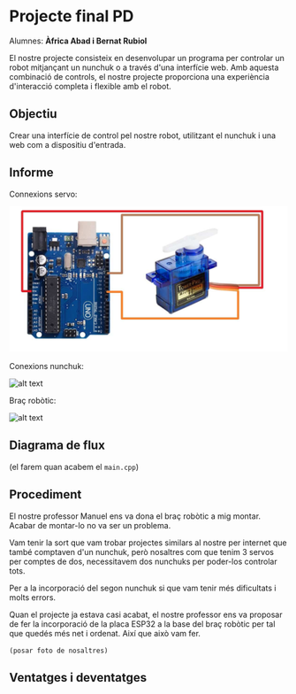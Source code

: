 # Projecte final PD
Alumnes: **Àfrica Abad i Bernat Rubiol**

El nostre projecte consisteix en desenvolupar un programa per controlar un robot mitjançant un nunchuk o a través d'una interfície web. Amb aquesta combinació de controls, el nostre projecte proporciona una experiència d'interacció completa i flexible amb el robot.

## Objectiu

Crear una interfície de control pel nostre robot, utilitzant el nunchuk i una web com a dispositiu d'entrada.

## Informe

Connexions servo:

![alt text](img/SG90-servo-circuit-diagram.jpg)

Conexions nunchuk:

![alt text](https://www.mauroalfieri.it/wp-content/uploads/2012/02/connettore-nunchuck.jpg)

Braç robòtic:

![alt text](https://m.media-amazon.com/images/I/61XfEKpOMVL._AC_SX425_.jpg)



## Diagrama de flux

(el farem quan acabem el `main.cpp`)

## Procediment

El nostre professor Manuel ens va dona el braç robòtic a mig montar. Acabar de montar-lo no va ser un problema.

Vam tenir la sort que vam trobar projectes similars al nostre per internet que també comptaven d'un nunchuk, però nosaltres com que tenim 3 servos per comptes de dos, necessitavem dos nunchuks per poder-los controlar tots.

Per a la incorporació del segon nunchuk si que vam tenir més dificultats i molts errors. 

Quan el projecte ja estava casi acabat, el nostre professor ens va proposar de fer la incorporació de la placa ESP32 a la base del braç robòtic per tal que quedés més net i ordenat. Així que això vam fer.

    (posar foto de nosaltres)

## Ventatges i deventatges 
